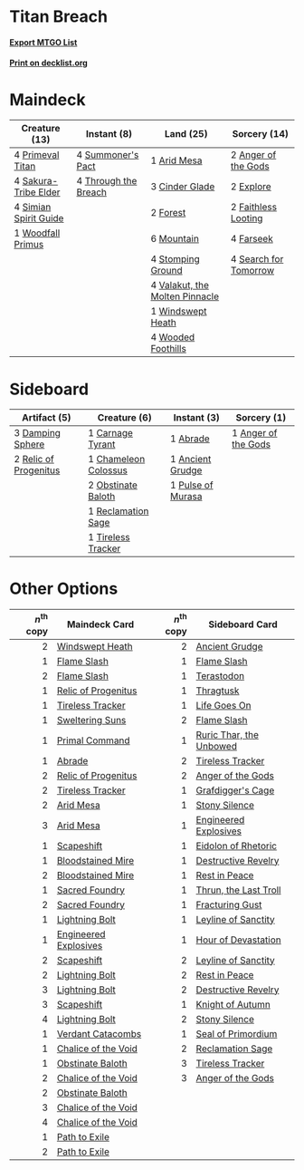 # Titan Breach

#### [Export MTGO List](../collection/Titan%20Breach/Titan%20Breach.txt)
#### [Print on decklist.org](http://decklist.org/?deckmain=2%09Anger%20of%20the%20Gods%0A1%09Arid%20Mesa%0A3%09Cinder%20Glade%0A2%09Explore%0A2%09Faithless%20Looting%0A4%09Farseek%0A2%09Forest%0A6%09Mountain%0A4%09Primeval%20Titan%0A4%09Sakura-Tribe%20Elder%0A4%09Search%20for%20Tomorrow%0A4%09Simian%20Spirit%20Guide%0A4%09Stomping%20Ground%0A4%09Summoner's%20Pact%0A4%09Through%20the%20Breach%0A4%09Valakut,%20the%20Molten%20Pinnacle%0A1%09Windswept%20Heath%0A4%09Wooded%20Foothills%0A1%09Woodfall%20Primus&deckside=1%09Abrade%0A1%09Ancient%20Grudge%0A1%09Anger%20of%20the%20Gods%0A1%09Carnage%20Tyrant%0A1%09Chameleon%20Colossus%0A3%09Damping%20Sphere%0A2%09Obstinate%20Baloth%0A1%09Pulse%20of%20Murasa%0A1%09Reclamation%20Sage%0A2%09Relic%20of%20Progenitus%0A1%09Tireless%20Tracker)
# Maindeck

|                                         Creature (13)                                          |                                         Instant (8)                                          |                                                Land (25)                                                |                                          Sorcery (14)                                          |
|------------------------------------------------------------------------------------------------|----------------------------------------------------------------------------------------------|---------------------------------------------------------------------------------------------------------|------------------------------------------------------------------------------------------------|
|4 [Primeval Titan](http://gatherer.wizards.com/Pages/Card/Details.aspx?multiverseid=438749)     |4 [Summoner's Pact](http://gatherer.wizards.com/Pages/Card/Details.aspx?multiverseid=442178)  |1 [Arid Mesa](http://gatherer.wizards.com/Pages/Card/Details.aspx?multiverseid=405092)                   |2 [Anger of the Gods](http://gatherer.wizards.com/Pages/Card/Details.aspx?multiverseid=438682)  |
|4 [Sakura-Tribe Elder](http://gatherer.wizards.com/Pages/Card/Details.aspx?multiverseid=220582) |4 [Through the Breach](http://gatherer.wizards.com/Pages/Card/Details.aspx?multiverseid=80250)|3 [Cinder Glade](http://gatherer.wizards.com/Pages/Card/Details.aspx?multiverseid=401841)                |2 [Explore](http://gatherer.wizards.com/Pages/Card/Details.aspx?multiverseid=451098)            |
|4 [Simian Spirit Guide](http://gatherer.wizards.com/Pages/Card/Details.aspx?multiverseid=442137)|                                                                                              |2 [Forest](http://gatherer.wizards.com/Pages/Card/Details.aspx?multiverseid=439860)                      |2 [Faithless Looting](http://gatherer.wizards.com/Pages/Card/Details.aspx?multiverseid=389512)  |
|1 [Woodfall Primus](http://gatherer.wizards.com/Pages/Card/Details.aspx?multiverseid=370406)    |                                                                                              |6 [Mountain](http://gatherer.wizards.com/Pages/Card/Details.aspx?multiverseid=439859)                    |4 [Farseek](http://gatherer.wizards.com/Pages/Card/Details.aspx?multiverseid=420766)            |
|                                                                                                |                                                                                              |4 [Stomping Ground](http://gatherer.wizards.com/Pages/Card/Details.aspx?multiverseid=405110)             |4 [Search for Tomorrow](http://gatherer.wizards.com/Pages/Card/Details.aspx?multiverseid=205408)|
|                                                                                                |                                                                                              |4 [Valakut, the Molten Pinnacle](http://gatherer.wizards.com/Pages/Card/Details.aspx?multiverseid=190400)|                                                                                                |
|                                                                                                |                                                                                              |1 [Windswept Heath](http://gatherer.wizards.com/Pages/Card/Details.aspx?multiverseid=405115)             |                                                                                                |
|                                                                                                |                                                                                              |4 [Wooded Foothills](http://gatherer.wizards.com/Pages/Card/Details.aspx?multiverseid=405116)            |                                                                                                |


# Sideboard

|                                          Artifact (5)                                          |                                         Creature (6)                                          |                                        Instant (3)                                         |                                         Sorcery (1)                                          |
|------------------------------------------------------------------------------------------------|-----------------------------------------------------------------------------------------------|--------------------------------------------------------------------------------------------|----------------------------------------------------------------------------------------------|
|3 [Damping Sphere](http://gatherer.wizards.com/Pages/Card/Details.aspx?multiverseid=443101)     |1 [Carnage Tyrant](http://gatherer.wizards.com/Pages/Card/Details.aspx?multiverseid=435334)    |1 [Abrade](http://gatherer.wizards.com/Pages/Card/Details.aspx?multiverseid=430772)         |1 [Anger of the Gods](http://gatherer.wizards.com/Pages/Card/Details.aspx?multiverseid=438682)|
|2 [Relic of Progenitus](http://gatherer.wizards.com/Pages/Card/Details.aspx?multiverseid=174824)|1 [Chameleon Colossus](http://gatherer.wizards.com/Pages/Card/Details.aspx?multiverseid=220451)|1 [Ancient Grudge](http://gatherer.wizards.com/Pages/Card/Details.aspx?multiverseid=235600) |                                                                                              |
|                                                                                                |2 [Obstinate Baloth](http://gatherer.wizards.com/Pages/Card/Details.aspx?multiverseid=438745)  |1 [Pulse of Murasa](http://gatherer.wizards.com/Pages/Card/Details.aspx?multiverseid=446177)|                                                                                              |
|                                                                                                |1 [Reclamation Sage](http://gatherer.wizards.com/Pages/Card/Details.aspx?multiverseid=389651)  |                                                                                            |                                                                                              |
|                                                                                                |1 [Tireless Tracker](http://gatherer.wizards.com/Pages/Card/Details.aspx?multiverseid=409997)  |                                                                                            |                                                                                              |


# Other Options

|*n*<sup>th</sup> copy|                                         Maindeck Card                                         |*n*<sup>th</sup> copy|                                          Sideboard Card                                          |
|--------------------:|-----------------------------------------------------------------------------------------------|--------------------:|--------------------------------------------------------------------------------------------------|
|                    2|[Windswept Heath](http://gatherer.wizards.com/Pages/Card/Details.aspx?multiverseid=405115)     |                    2|[Ancient Grudge](http://gatherer.wizards.com/Pages/Card/Details.aspx?multiverseid=235600)         |
|                    1|[Flame Slash](http://gatherer.wizards.com/Pages/Card/Details.aspx?multiverseid=416914)         |                    1|[Flame Slash](http://gatherer.wizards.com/Pages/Card/Details.aspx?multiverseid=416914)            |
|                    2|[Flame Slash](http://gatherer.wizards.com/Pages/Card/Details.aspx?multiverseid=416914)         |                    1|[Terastodon](http://gatherer.wizards.com/Pages/Card/Details.aspx?multiverseid=389715)             |
|                    1|[Relic of Progenitus](http://gatherer.wizards.com/Pages/Card/Details.aspx?multiverseid=174824) |                    1|[Thragtusk](http://gatherer.wizards.com/Pages/Card/Details.aspx?multiverseid=430614)              |
|                    1|[Tireless Tracker](http://gatherer.wizards.com/Pages/Card/Details.aspx?multiverseid=409997)    |                    1|[Life Goes On](http://gatherer.wizards.com/Pages/Card/Details.aspx?multiverseid=430810)           |
|                    1|[Sweltering Suns](http://gatherer.wizards.com/Pages/Card/Details.aspx?multiverseid=426851)     |                    2|[Flame Slash](http://gatherer.wizards.com/Pages/Card/Details.aspx?multiverseid=416914)            |
|                    1|[Primal Command](http://gatherer.wizards.com/Pages/Card/Details.aspx?multiverseid=220571)      |                    1|[Ruric Thar, the Unbowed](http://gatherer.wizards.com/Pages/Card/Details.aspx?multiverseid=442205)|
|                    1|[Abrade](http://gatherer.wizards.com/Pages/Card/Details.aspx?multiverseid=430772)              |                    2|[Tireless Tracker](http://gatherer.wizards.com/Pages/Card/Details.aspx?multiverseid=409997)       |
|                    2|[Relic of Progenitus](http://gatherer.wizards.com/Pages/Card/Details.aspx?multiverseid=174824) |                    2|[Anger of the Gods](http://gatherer.wizards.com/Pages/Card/Details.aspx?multiverseid=438682)      |
|                    2|[Tireless Tracker](http://gatherer.wizards.com/Pages/Card/Details.aspx?multiverseid=409997)    |                    1|[Grafdigger's Cage](http://gatherer.wizards.com/Pages/Card/Details.aspx?multiverseid=278452)      |
|                    2|[Arid Mesa](http://gatherer.wizards.com/Pages/Card/Details.aspx?multiverseid=405092)           |                    1|[Stony Silence](http://gatherer.wizards.com/Pages/Card/Details.aspx?multiverseid=247425)          |
|                    3|[Arid Mesa](http://gatherer.wizards.com/Pages/Card/Details.aspx?multiverseid=405092)           |                    1|[Engineered Explosives](http://gatherer.wizards.com/Pages/Card/Details.aspx?multiverseid=50139)   |
|                    1|[Scapeshift](http://gatherer.wizards.com/Pages/Card/Details.aspx?multiverseid=447337)          |                    1|[Eidolon of Rhetoric](http://gatherer.wizards.com/Pages/Card/Details.aspx?multiverseid=380409)    |
|                    1|[Bloodstained Mire](http://gatherer.wizards.com/Pages/Card/Details.aspx?multiverseid=405094)   |                    1|[Destructive Revelry](http://gatherer.wizards.com/Pages/Card/Details.aspx?multiverseid=373351)    |
|                    2|[Bloodstained Mire](http://gatherer.wizards.com/Pages/Card/Details.aspx?multiverseid=405094)   |                    1|[Rest in Peace](http://gatherer.wizards.com/Pages/Card/Details.aspx?multiverseid=442021)          |
|                    1|[Sacred Foundry](http://gatherer.wizards.com/Pages/Card/Details.aspx?multiverseid=405106)      |                    1|[Thrun, the Last Troll](http://gatherer.wizards.com/Pages/Card/Details.aspx?multiverseid=214050)  |
|                    2|[Sacred Foundry](http://gatherer.wizards.com/Pages/Card/Details.aspx?multiverseid=405106)      |                    1|[Fracturing Gust](http://gatherer.wizards.com/Pages/Card/Details.aspx?multiverseid=146759)        |
|                    1|[Lightning Bolt](http://gatherer.wizards.com/Pages/Card/Details.aspx?multiverseid=806)         |                    1|[Leyline of Sanctity](http://gatherer.wizards.com/Pages/Card/Details.aspx?multiverseid=204993)    |
|                    1|[Engineered Explosives](http://gatherer.wizards.com/Pages/Card/Details.aspx?multiverseid=50139)|                    1|[Hour of Devastation](http://gatherer.wizards.com/Pages/Card/Details.aspx?multiverseid=430786)    |
|                    2|[Scapeshift](http://gatherer.wizards.com/Pages/Card/Details.aspx?multiverseid=447337)          |                    2|[Leyline of Sanctity](http://gatherer.wizards.com/Pages/Card/Details.aspx?multiverseid=204993)    |
|                    2|[Lightning Bolt](http://gatherer.wizards.com/Pages/Card/Details.aspx?multiverseid=806)         |                    2|[Rest in Peace](http://gatherer.wizards.com/Pages/Card/Details.aspx?multiverseid=442021)          |
|                    3|[Lightning Bolt](http://gatherer.wizards.com/Pages/Card/Details.aspx?multiverseid=806)         |                    2|[Destructive Revelry](http://gatherer.wizards.com/Pages/Card/Details.aspx?multiverseid=373351)    |
|                    3|[Scapeshift](http://gatherer.wizards.com/Pages/Card/Details.aspx?multiverseid=447337)          |                    1|[Knight of Autumn](http://gatherer.wizards.com/Pages/Card/Details.aspx?multiverseid=452933)       |
|                    4|[Lightning Bolt](http://gatherer.wizards.com/Pages/Card/Details.aspx?multiverseid=806)         |                    2|[Stony Silence](http://gatherer.wizards.com/Pages/Card/Details.aspx?multiverseid=247425)          |
|                    1|[Verdant Catacombs](http://gatherer.wizards.com/Pages/Card/Details.aspx?multiverseid=405113)   |                    1|[Seal of Primordium](http://gatherer.wizards.com/Pages/Card/Details.aspx?multiverseid=425960)     |
|                    1|[Chalice of the Void](http://gatherer.wizards.com/Pages/Card/Details.aspx?multiverseid=442211) |                    2|[Reclamation Sage](http://gatherer.wizards.com/Pages/Card/Details.aspx?multiverseid=389651)       |
|                    1|[Obstinate Baloth](http://gatherer.wizards.com/Pages/Card/Details.aspx?multiverseid=438745)    |                    3|[Tireless Tracker](http://gatherer.wizards.com/Pages/Card/Details.aspx?multiverseid=409997)       |
|                    2|[Chalice of the Void](http://gatherer.wizards.com/Pages/Card/Details.aspx?multiverseid=442211) |                    3|[Anger of the Gods](http://gatherer.wizards.com/Pages/Card/Details.aspx?multiverseid=438682)      |
|                    2|[Obstinate Baloth](http://gatherer.wizards.com/Pages/Card/Details.aspx?multiverseid=438745)    |                     |                                                                                                  |
|                    3|[Chalice of the Void](http://gatherer.wizards.com/Pages/Card/Details.aspx?multiverseid=442211) |                     |                                                                                                  |
|                    4|[Chalice of the Void](http://gatherer.wizards.com/Pages/Card/Details.aspx?multiverseid=442211) |                     |                                                                                                  |
|                    1|[Path to Exile](http://gatherer.wizards.com/Pages/Card/Details.aspx?multiverseid=220511)       |                     |                                                                                                  |
|                    2|[Path to Exile](http://gatherer.wizards.com/Pages/Card/Details.aspx?multiverseid=220511)       |                     |                                                                                                  |

